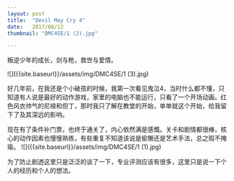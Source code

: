 ```yaml
---
layout: post
title:  "Devil May Cry 4"
date:   2017/08/12
thumbnail: "DMC4SE/1 (2).jpg"

---
```


叛逆少年的成长，剑与枪，救世与爱情。

![]({{site.baseurl}}/assets/img/DMC4SE/1 (3).jpg)

好几年前，在我还是个小破孩的时候，我第一次看见鬼泣4，当时什么都不懂，只知道有人说是最好的动作游戏，家里的电脑也不能运行，只看了一个开场动画。红色风衣帅气的尼禄和但丁，那时我只了解在教堂的开始，单单就这个开始，给我留下了及其深远的影响。

现在有了条件补门票，也终于通关了，内心依然满是感慨。关卡和剧情都很棒，核心的动作因素也慢慢熟练，有些重复不知道该说是偷懒还是艺术手法，总之瑕不掩瑜。
![]({{site.baseurl}}/assets/img/DMC4SE/1 (1).jpg)

为了防止剧透这里只是泛泛的谈了一下，专业评测应该有很多，这里只是说一下个人的经历和个人的想法。